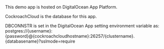 This demo app is hosted on DigitalOcean App Platform.

CockroachCloud is the database for this app.

DBCONNSTR is set in the DigitalOcean App setting environment variable as:
postgres://{username}:{password}@{cockroachcloudhostname}:26257/{clustername}.{databasename}?sslmode=require

